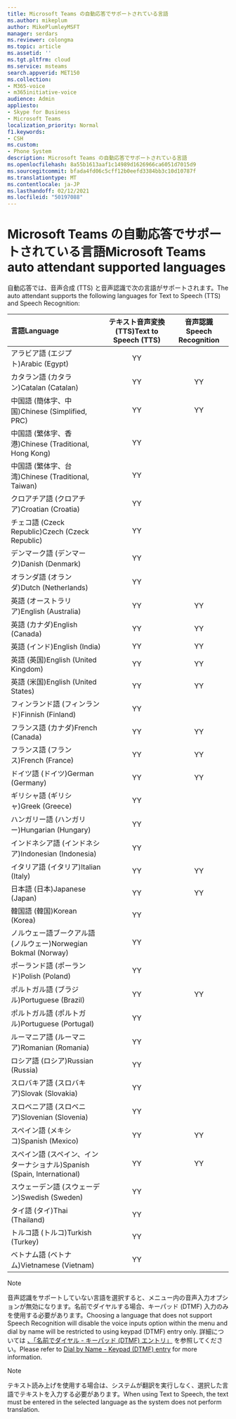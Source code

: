 ```yaml
---
title: Microsoft Teams の自動応答でサポートされている言語
ms.author: mikeplum
author: MikePlumleyMSFT
manager: serdars
ms.reviewer: colongma
ms.topic: article
ms.assetid: ''
ms.tgt.pltfrm: cloud
ms.service: msteams
search.appverid: MET150
ms.collection:
- M365-voice
- m365initiative-voice
audience: Admin
appliesto:
- Skype for Business
- Microsoft Teams
localization_priority: Normal
f1.keywords:
- CSH
ms.custom:
- Phone System
description: Microsoft Teams の自動応答でサポートされている言語
ms.openlocfilehash: 8a55b1613aaf1c14989d1626966ca6051d7015d9
ms.sourcegitcommit: bfada4fd06c5cff12b0eefd3384bb3c10d10787f
ms.translationtype: MT
ms.contentlocale: ja-JP
ms.lasthandoff: 02/12/2021
ms.locfileid: "50197088"
---
```

# <a name="microsoft-teams-auto-attendant-supported-languages"></a><span data-ttu-id="54e45-103">Microsoft Teams の自動応答でサポートされている言語</span><span class="sxs-lookup"><span data-stu-id="54e45-103">Microsoft Teams auto attendant supported languages</span></span>

<span data-ttu-id="54e45-104">自動応答では、音声合成 (TTS) と音声認識で次の言語がサポートされます。</span><span class="sxs-lookup"><span data-stu-id="54e45-104">The auto attendant supports the following languages for Text to Speech (TTS) and Speech Recognition:</span></span>

|<span data-ttu-id="54e45-105">言語</span><span class="sxs-lookup"><span data-stu-id="54e45-105">Language</span></span>                                |<span data-ttu-id="54e45-106">テキスト音声変換 (TTS)</span><span class="sxs-lookup"><span data-stu-id="54e45-106">Text to Speech (TTS)</span></span>     |<span data-ttu-id="54e45-107">音声認識</span><span class="sxs-lookup"><span data-stu-id="54e45-107">Speech Recognition</span></span>                     |
|:---------------------------------------|:-----------------------:|:-------------------------------------:|
|<span data-ttu-id="54e45-108">アラビア語 (エジプト)</span><span class="sxs-lookup"><span data-stu-id="54e45-108">Arabic (Egypt)</span></span>                          |<span data-ttu-id="54e45-109">Y</span><span class="sxs-lookup"><span data-stu-id="54e45-109">Y</span></span>                        |                                       |
|<span data-ttu-id="54e45-110">カタラン語 (カタラン)</span><span class="sxs-lookup"><span data-stu-id="54e45-110">Catalan (Catalan)</span></span>                       |<span data-ttu-id="54e45-111">Y</span><span class="sxs-lookup"><span data-stu-id="54e45-111">Y</span></span>                        |<span data-ttu-id="54e45-112">Y</span><span class="sxs-lookup"><span data-stu-id="54e45-112">Y</span></span>                                      |
|<span data-ttu-id="54e45-113">中国語 (簡体字、中国)</span><span class="sxs-lookup"><span data-stu-id="54e45-113">Chinese (Simplified, PRC)</span></span>               |<span data-ttu-id="54e45-114">Y</span><span class="sxs-lookup"><span data-stu-id="54e45-114">Y</span></span>                        |<span data-ttu-id="54e45-115">Y</span><span class="sxs-lookup"><span data-stu-id="54e45-115">Y</span></span>                                      |
|<span data-ttu-id="54e45-116">中国語 (繁体字、香港)</span><span class="sxs-lookup"><span data-stu-id="54e45-116">Chinese (Traditional, Hong Kong)</span></span>        |<span data-ttu-id="54e45-117">Y</span><span class="sxs-lookup"><span data-stu-id="54e45-117">Y</span></span>                        |                                       |
|<span data-ttu-id="54e45-118">中国語 (繁体字、台湾)</span><span class="sxs-lookup"><span data-stu-id="54e45-118">Chinese (Traditional, Taiwan)</span></span>           |<span data-ttu-id="54e45-119">Y</span><span class="sxs-lookup"><span data-stu-id="54e45-119">Y</span></span>                        |                                       |    
|<span data-ttu-id="54e45-120">クロアチア語 (クロアチア)</span><span class="sxs-lookup"><span data-stu-id="54e45-120">Croatian (Croatia)</span></span>                      |<span data-ttu-id="54e45-121">Y</span><span class="sxs-lookup"><span data-stu-id="54e45-121">Y</span></span>                        |                                       |    
|<span data-ttu-id="54e45-122">チェコ語 (Czeck Republic)</span><span class="sxs-lookup"><span data-stu-id="54e45-122">Czech (Czeck Republic)</span></span>                  |<span data-ttu-id="54e45-123">Y</span><span class="sxs-lookup"><span data-stu-id="54e45-123">Y</span></span>                        |                                       |    
|<span data-ttu-id="54e45-124">デンマーク語 (デンマーク)</span><span class="sxs-lookup"><span data-stu-id="54e45-124">Danish (Denmark)</span></span>                        |<span data-ttu-id="54e45-125">Y</span><span class="sxs-lookup"><span data-stu-id="54e45-125">Y</span></span>                        |                                       |    
|<span data-ttu-id="54e45-126">オランダ語 (オランダ)</span><span class="sxs-lookup"><span data-stu-id="54e45-126">Dutch (Netherlands)</span></span>                     |<span data-ttu-id="54e45-127">Y</span><span class="sxs-lookup"><span data-stu-id="54e45-127">Y</span></span>                        |                                       |    
|<span data-ttu-id="54e45-128">英語 (オーストラリア)</span><span class="sxs-lookup"><span data-stu-id="54e45-128">English (Australia)</span></span>                     |<span data-ttu-id="54e45-129">Y</span><span class="sxs-lookup"><span data-stu-id="54e45-129">Y</span></span>                        |<span data-ttu-id="54e45-130">Y</span><span class="sxs-lookup"><span data-stu-id="54e45-130">Y</span></span>                                      |
|<span data-ttu-id="54e45-131">英語 (カナダ)</span><span class="sxs-lookup"><span data-stu-id="54e45-131">English (Canada)</span></span>                        |<span data-ttu-id="54e45-132">Y</span><span class="sxs-lookup"><span data-stu-id="54e45-132">Y</span></span>                        |<span data-ttu-id="54e45-133">Y</span><span class="sxs-lookup"><span data-stu-id="54e45-133">Y</span></span>                                      |
|<span data-ttu-id="54e45-134">英語 (インド)</span><span class="sxs-lookup"><span data-stu-id="54e45-134">English (India)</span></span>                         |<span data-ttu-id="54e45-135">Y</span><span class="sxs-lookup"><span data-stu-id="54e45-135">Y</span></span>                        |<span data-ttu-id="54e45-136">Y</span><span class="sxs-lookup"><span data-stu-id="54e45-136">Y</span></span>                                      |
|<span data-ttu-id="54e45-137">英語 (英国)</span><span class="sxs-lookup"><span data-stu-id="54e45-137">English (United Kingdom)</span></span>                |<span data-ttu-id="54e45-138">Y</span><span class="sxs-lookup"><span data-stu-id="54e45-138">Y</span></span>                        |<span data-ttu-id="54e45-139">Y</span><span class="sxs-lookup"><span data-stu-id="54e45-139">Y</span></span>                                      |
|<span data-ttu-id="54e45-140">英語 (米国)</span><span class="sxs-lookup"><span data-stu-id="54e45-140">English (United States)</span></span>                 |<span data-ttu-id="54e45-141">Y</span><span class="sxs-lookup"><span data-stu-id="54e45-141">Y</span></span>                        |<span data-ttu-id="54e45-142">Y</span><span class="sxs-lookup"><span data-stu-id="54e45-142">Y</span></span>                                      |
|<span data-ttu-id="54e45-143">フィンランド語 (フィンランド)</span><span class="sxs-lookup"><span data-stu-id="54e45-143">Finnish (Finland)</span></span>                       |<span data-ttu-id="54e45-144">Y</span><span class="sxs-lookup"><span data-stu-id="54e45-144">Y</span></span>                        |                                       |    
|<span data-ttu-id="54e45-145">フランス語 (カナダ)</span><span class="sxs-lookup"><span data-stu-id="54e45-145">French (Canada)</span></span>                         |<span data-ttu-id="54e45-146">Y</span><span class="sxs-lookup"><span data-stu-id="54e45-146">Y</span></span>                        |<span data-ttu-id="54e45-147">Y</span><span class="sxs-lookup"><span data-stu-id="54e45-147">Y</span></span>                                      |
|<span data-ttu-id="54e45-148">フランス語 (フランス)</span><span class="sxs-lookup"><span data-stu-id="54e45-148">French (France)</span></span>                         |<span data-ttu-id="54e45-149">Y</span><span class="sxs-lookup"><span data-stu-id="54e45-149">Y</span></span>                        |<span data-ttu-id="54e45-150">Y</span><span class="sxs-lookup"><span data-stu-id="54e45-150">Y</span></span>                                      |
|<span data-ttu-id="54e45-151">ドイツ語 (ドイツ)</span><span class="sxs-lookup"><span data-stu-id="54e45-151">German (Germany)</span></span>                        |<span data-ttu-id="54e45-152">Y</span><span class="sxs-lookup"><span data-stu-id="54e45-152">Y</span></span>                        |<span data-ttu-id="54e45-153">Y</span><span class="sxs-lookup"><span data-stu-id="54e45-153">Y</span></span>                                      |
|<span data-ttu-id="54e45-154">ギリシャ語 (ギリシャ)</span><span class="sxs-lookup"><span data-stu-id="54e45-154">Greek (Greece)</span></span>                          |<span data-ttu-id="54e45-155">Y</span><span class="sxs-lookup"><span data-stu-id="54e45-155">Y</span></span>                        |                                       |
|<span data-ttu-id="54e45-156">ハンガリー語 (ハンガリー)</span><span class="sxs-lookup"><span data-stu-id="54e45-156">Hungarian (Hungary)</span></span>                     |<span data-ttu-id="54e45-157">Y</span><span class="sxs-lookup"><span data-stu-id="54e45-157">Y</span></span>                        |                                       |
|<span data-ttu-id="54e45-158">インドネシア語 (インドネシア)</span><span class="sxs-lookup"><span data-stu-id="54e45-158">Indonesian (Indonesia)</span></span>                  |<span data-ttu-id="54e45-159">Y</span><span class="sxs-lookup"><span data-stu-id="54e45-159">Y</span></span>                        |                                       |
|<span data-ttu-id="54e45-160">イタリア語 (イタリア)</span><span class="sxs-lookup"><span data-stu-id="54e45-160">Italian (Italy)</span></span>                         |<span data-ttu-id="54e45-161">Y</span><span class="sxs-lookup"><span data-stu-id="54e45-161">Y</span></span>                        |<span data-ttu-id="54e45-162">Y</span><span class="sxs-lookup"><span data-stu-id="54e45-162">Y</span></span>                                      |
|<span data-ttu-id="54e45-163">日本語 (日本)</span><span class="sxs-lookup"><span data-stu-id="54e45-163">Japanese (Japan)</span></span>                        |<span data-ttu-id="54e45-164">Y</span><span class="sxs-lookup"><span data-stu-id="54e45-164">Y</span></span>                        |<span data-ttu-id="54e45-165">Y</span><span class="sxs-lookup"><span data-stu-id="54e45-165">Y</span></span>                                      |
|<span data-ttu-id="54e45-166">韓国語 (韓国)</span><span class="sxs-lookup"><span data-stu-id="54e45-166">Korean (Korea)</span></span>                          |<span data-ttu-id="54e45-167">Y</span><span class="sxs-lookup"><span data-stu-id="54e45-167">Y</span></span>                        |                                       |    
|<span data-ttu-id="54e45-168">ノルウェー語ブークアル語 (ノルウェー)</span><span class="sxs-lookup"><span data-stu-id="54e45-168">Norwegian Bokmal (Norway)</span></span>               |<span data-ttu-id="54e45-169">Y</span><span class="sxs-lookup"><span data-stu-id="54e45-169">Y</span></span>                        |                                       |    
|<span data-ttu-id="54e45-170">ポーランド語 (ポーランド)</span><span class="sxs-lookup"><span data-stu-id="54e45-170">Polish (Poland)</span></span>                         |<span data-ttu-id="54e45-171">Y</span><span class="sxs-lookup"><span data-stu-id="54e45-171">Y</span></span>                        |                                       |    
|<span data-ttu-id="54e45-172">ポルトガル語 (ブラジル)</span><span class="sxs-lookup"><span data-stu-id="54e45-172">Portuguese (Brazil)</span></span>                     |<span data-ttu-id="54e45-173">Y</span><span class="sxs-lookup"><span data-stu-id="54e45-173">Y</span></span>                        |<span data-ttu-id="54e45-174">Y</span><span class="sxs-lookup"><span data-stu-id="54e45-174">Y</span></span>                                      |
|<span data-ttu-id="54e45-175">ポルトガル語 (ポルトガル)</span><span class="sxs-lookup"><span data-stu-id="54e45-175">Portuguese (Portugal)</span></span>                   |<span data-ttu-id="54e45-176">Y</span><span class="sxs-lookup"><span data-stu-id="54e45-176">Y</span></span>                        |                                       |    
|<span data-ttu-id="54e45-177">ルーマニア語 (ルーマニア)</span><span class="sxs-lookup"><span data-stu-id="54e45-177">Romanian (Romania)</span></span>                      |<span data-ttu-id="54e45-178">Y</span><span class="sxs-lookup"><span data-stu-id="54e45-178">Y</span></span>                        |                                       |    
|<span data-ttu-id="54e45-179">ロシア語 (ロシア)</span><span class="sxs-lookup"><span data-stu-id="54e45-179">Russian (Russia)</span></span>                        |<span data-ttu-id="54e45-180">Y</span><span class="sxs-lookup"><span data-stu-id="54e45-180">Y</span></span>                        |                                       |    
|<span data-ttu-id="54e45-181">スロバキア語 (スロバキア)</span><span class="sxs-lookup"><span data-stu-id="54e45-181">Slovak (Slovakia)</span></span>                       |<span data-ttu-id="54e45-182">Y</span><span class="sxs-lookup"><span data-stu-id="54e45-182">Y</span></span>                        |                                       |    
|<span data-ttu-id="54e45-183">スロベニア語 (スロベニア)</span><span class="sxs-lookup"><span data-stu-id="54e45-183">Slovenian (Slovenia)</span></span>                    |<span data-ttu-id="54e45-184">Y</span><span class="sxs-lookup"><span data-stu-id="54e45-184">Y</span></span>                        |                                       |    
|<span data-ttu-id="54e45-185">スペイン語 (メキシコ)</span><span class="sxs-lookup"><span data-stu-id="54e45-185">Spanish (Mexico)</span></span>                        |<span data-ttu-id="54e45-186">Y</span><span class="sxs-lookup"><span data-stu-id="54e45-186">Y</span></span>                        |<span data-ttu-id="54e45-187">Y</span><span class="sxs-lookup"><span data-stu-id="54e45-187">Y</span></span>                                      |
|<span data-ttu-id="54e45-188">スペイン語 (スペイン、インターナショナル)</span><span class="sxs-lookup"><span data-stu-id="54e45-188">Spanish (Spain, International)</span></span>          |<span data-ttu-id="54e45-189">Y</span><span class="sxs-lookup"><span data-stu-id="54e45-189">Y</span></span>                        |<span data-ttu-id="54e45-190">Y</span><span class="sxs-lookup"><span data-stu-id="54e45-190">Y</span></span>                                      |
|<span data-ttu-id="54e45-191">スウェーデン語 (スウェーデン)</span><span class="sxs-lookup"><span data-stu-id="54e45-191">Swedish (Sweden)</span></span>                        |<span data-ttu-id="54e45-192">Y</span><span class="sxs-lookup"><span data-stu-id="54e45-192">Y</span></span>                        |                                       |    
|<span data-ttu-id="54e45-193">タイ語 (タイ)</span><span class="sxs-lookup"><span data-stu-id="54e45-193">Thai (Thailand)</span></span>                         |<span data-ttu-id="54e45-194">Y</span><span class="sxs-lookup"><span data-stu-id="54e45-194">Y</span></span>                        |                                       |    
|<span data-ttu-id="54e45-195">トルコ語 (トルコ)</span><span class="sxs-lookup"><span data-stu-id="54e45-195">Turkish (Turkey)</span></span>                        |<span data-ttu-id="54e45-196">Y</span><span class="sxs-lookup"><span data-stu-id="54e45-196">Y</span></span>                        |                                       |    
|<span data-ttu-id="54e45-197">ベトナム語 (ベトナム)</span><span class="sxs-lookup"><span data-stu-id="54e45-197">Vietnamese (Vietnam)</span></span>                    |<span data-ttu-id="54e45-198">Y</span><span class="sxs-lookup"><span data-stu-id="54e45-198">Y</span></span>                        |                                       |    

> [!NOTE]
> <span data-ttu-id="54e45-199">音声認識をサポートしていない言語を選択すると、メニュー内の音声入力オプションが無効になります。名前でダイヤルする場合、キーパッド (DTMF) 入力のみを使用する必要があります。</span><span class="sxs-lookup"><span data-stu-id="54e45-199">Choosing a language that does not support Speech Recognition will disable the voice inputs option within the menu and dial by name will be restricted to using keypad (DTMF) entry only.</span></span> <span data-ttu-id="54e45-200">詳細については [、「名前でダイヤル - キーパッド (DTMF) エントリ」](dial-voice-reference.md#dial-by-name---keypad-dtmf-entry) を参照してください。</span><span class="sxs-lookup"><span data-stu-id="54e45-200">Please refer to [Dial by Name - Keypad (DTMF) entry](dial-voice-reference.md#dial-by-name---keypad-dtmf-entry) for more information.</span></span>

> [!NOTE]
> <span data-ttu-id="54e45-201">テキスト読み上げを使用する場合は、システムが翻訳を実行しなく、選択した言語でテキストを入力する必要があります。</span><span class="sxs-lookup"><span data-stu-id="54e45-201">When using Text to Speech, the text must be entered in the selected language as the system does not perform translation.</span></span>
